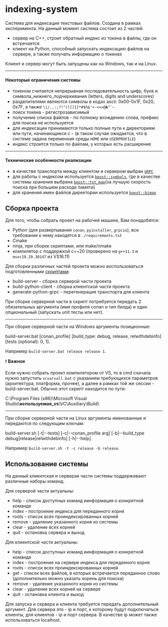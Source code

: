 # indexing-system
Система для индексации текстовых файлов. Создана в рамках эксперимента. На данный момент система состоит из 2 частей:
- сервер на C++, строит обратный индекс из токена в файлы, где он встречается
- клиент на Python, способный запускать индексацию файлов на сервере, а также получать информацию о токенах

Клиент и сервер могут быть запущены как на Windows, так и на Linux.
____
#### Некоторые ограничения системы
- токеном считается непрерывная последовательность цифр, букв и символа_нижнего_подчеркивания (letters, digits and underscores)
- разделителями являются символы в кодах ascii: 0x00-0x1F, 0x20, 0x7F, а также
```\|/.,:;?!"()[]{}*#$%&'+-<=>@№^`~```
- поиск токена - регистрозависимый
- получение списка файлов - по полному вхождению слова, префикс для поиска не используется
- для индексации принимаются только полные пути к директориям или пути, начинающиеся с `~` (в таком случае ожидается, что в системе задана переменная среды `HOME` или `USERPROFILE`)
- индекс строится только по файлам, у которых есть расширение
____
#### Технические особенности реализации
- в качестве транспорта между клиентом и сервером выбран [`gRPC`](https://grpc.io/)
- для работы с индексом используется [`boost::symbols`](https://www.boost.org/doc/libs/1_80_0/libs/spirit/doc/html/spirit/qi/reference/string/symbols.html), где в качестве системы хранения выбрана [`boost::tst_map`](https://www.boost.org/doc/libs/1_80_0/boost/spirit/home/qi/string/tst_map.hpp)(за лучшую скорость поиска при большем расходе памяти)
- для хранения имен файлов директории используется [`boost::bimap`](https://www.boost.org/doc/libs/1_80_0/libs/bimap/doc/html/index.html)

## Сборка проекта
Для того, чтобы собрать проект на рабочей машине, Вам понадобятся:
- Python (для развертывания `conan`, `pyinstaller`, `grpcio`), все требования к нему находятся в `./requirements.txt`
- Cmake
- ninja, при сборке скриптами, или make/nmake
- компилятор с поддержкой c++20 (проверено на `g++11.3` и `msvc19.29.30147` из VS16.11)

Для сборки различных частей проекта можно воспользоваться подготовленными [скриптами](https://github.com/Xarbirus/indexing-system/tree/master/build):
- build-server - сборка серверой части проекта
- build-python-client - сборка клиентской части проекта
- generate-python-grpc - перегенерация транспорта для клиента

При сборке серверной части в скрипт потребуется передать 2 обязательных аргумента (имя профиля conan и тип билда) и один опциональный (запускать unit тесты или нет).
____
При сборке серверной части на Windows аргументы позиционные:

build-server.bat \[conan_profile\] \[build_type: debug, release, relwithdebinfo\] \[tests (optional): 0, 1\].

Например `build-server.bat release release 1`.

:heavy_exclamation_mark: **Важное**

Если нужно собрать проект компилятором от VS, то в cmd сначала нужно запустить `vcvarsall.bat` с указанием требующихся параметров (архитектура, платформа, прочее), а далее в рамках той же сессии - build-server.bat. Обычно этот скрипт находится по пути:

C:\\Program Files (x86)\\Microsoft Visual Studio\\**используемая_vs**\\VC\\Auxiliary\\Build\\
____
При сборке серверной части на Linux аргументы именованные и передаются по следующим ключам:

build-server.sh \[-t|--tests\] \[-c|--conan_profile arg\] \[-b|--build_type debug|release|relwithdebinfo\] \[-h|--help\].

Например `build-server.sh -t -c release -b release`.

## Использование системы
На данный клиентская и серверая части системы поддерживают различные наборы команд.

Для серверой части актуальны:
- help - список доступных команд иинформация о конкретной команде
- index - построение индекса для переданного корня
- roots - список всех проиндексированных корней
- remove - удаление указанного корня из системы
- clear - удаление всех корней
- quit - остановка сервера и выход

Для клиентской части актуальны:
- help - список доступных команд иинформация о конкретной команде
- index - построение на сервере индекса для переданного корня
- roots - список всех проиндексированных корней
- get - список всех файлов, в которых встречается переданное слово (дополнительно можно указать корень для поиска)
- remove - удаление указанного корня из системы
- clear - удаление всех корней на сервере
- quit - остановка клиента и выход

Для запуска и сервера и клиента требуется передать дополнительный аргумент. Для сервера это - ip и порт, к которому будут подключаться клиенты, для клиентов - ip и порт сервера. В качестве ip может также использоваться localhost.
